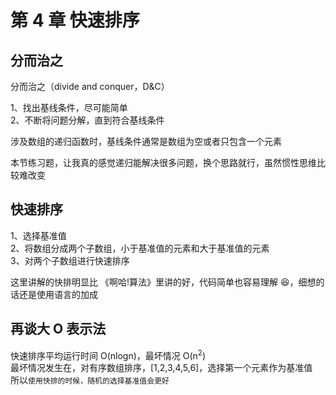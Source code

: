 # 第 4 章 快速排序

## 分而治之

分而治之（divide and conquer，D&C）  

1、找出基线条件，尽可能简单  
2、不断将问题分解，直到符合基线条件  

涉及数组的递归函数时，基线条件通常是数组为空或者只包含一个元素  

本节练习题，让我真的感觉递归能解决很多问题，换个思路就行，虽然惯性思维比较难改变    

## 快速排序

1、选择基准值  
2、将数组分成两个子数组，小于基准值的元素和大于基准值的元素  
3、对两个子数组进行快速排序  

这里讲解的快排明显比 《啊哈!算法》里讲的好，代码简单也容易理解 😆，细想的话还是使用语言的加成   

## 再谈大 O 表示法

快速排序平均运行时间 O(nlogn)，最坏情况 O(n<sup>2</sup>)  
最坏情况发生在，对有序数组排序，[1,2,3,4,5,6]，选择第一个元素作为基准值  
所以`使用快排的时候，随机的选择基准值会更好`  






